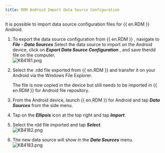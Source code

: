 ```yaml
---
title: RDM Android Import Data Source Configuration
---
```

It is possible to import data source configuration files for {{ en.RDM }} Android.

1. To export the data source configuration from {{ en.RDM }} , navigate to ***File - Data Sources*** Select the data source to import on the Android device, click on ***Export Data Source Configuration*** , and save therdd file on the computer.  
![KB4181.png](/img/en/kb/KB4181.png)
1. Select the .rdd file exported from {{ en.RDM }} and transfer it on your Android via the Windows File Explorer.  

   The file is now copied in the device but still needs to be imported in {{ en.RDM }} for Android file repository.
3. From the Android device, launch {{ en.RDM }} for Android and tap ***Data Sources*** from the side menu.
1. Tap on the ***Ellipsis*** icon at the top right and tap ***Import***.
1. Select the rdd file imported and tap ***Select***.  
![KB4182.png](/img/en/kb/KB4182.png)
1. The new data source will show in the ***Data Sources*** menu.  
![KB4183.png](/img/en/kb/KB4183.png)
